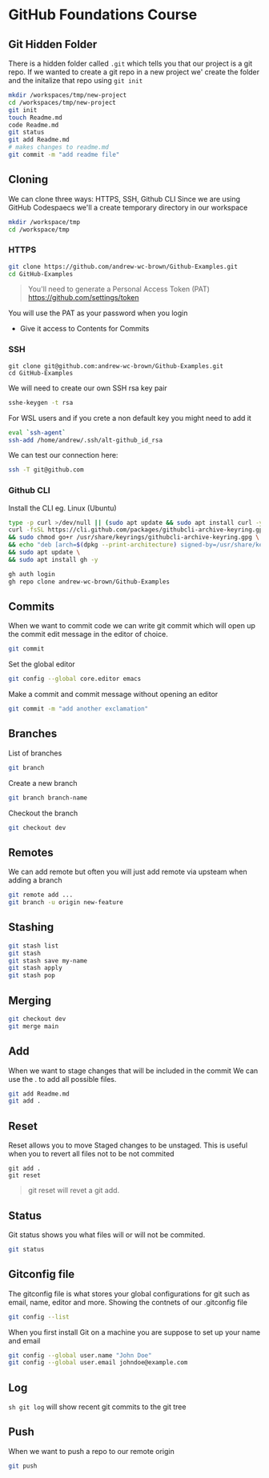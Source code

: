 # GitHub Foundations Course
## Git Hidden Folder
There is a hidden folder called `.git` which tells you that our project is a git repo.
If we wanted to create a git repo in a new project we' create the folder and the initalize that repo using `git init`
```sh
mkdir /workspaces/tmp/new-project
cd /workspaces/tmp/new-project
git init
touch Readme.md
code Readme.md
git status
git add Readme.md
# makes changes to readme.md
git commit -m "add readme file"
```

## Cloning
We can clone three ways: HTTPS, SSH, Github CLI
Since we are using GitHub Codespaecs we'll a create temporary directory in our workspace
```sh
mkdir /workspace/tmp
cd /workspace/tmp
```

### HTTPS
```sh
git clone https://github.com/andrew-wc-brown/Github-Examples.git
cd GitHub-Examples
```
> You'll need to generate a Personal Access Token (PAT)
https://github.com/settings/token

You will use the PAT as your password when you login

- Give it access to Contents for Commits

### SSH
```ssh
git clone git@github.com:andrew-wc-brown/Github-Examples.git
cd GitHub-Examples
```
We will need to create our own SSH rsa key pair
```sh
sshe-keygen -t rsa
```
For WSL users and if you crete a non default key you might need to add it
```sh
eval `ssh-agent`
ssh-add /home/andrew/.ssh/alt-github_id_rsa
```
We can test our connection here:
```sh
ssh -T git@github.com
```

### Github CLI
Install the CLI
eg. Linux (Ubuntu)
```sh
type -p curl >/dev/null || (sudo apt update && sudo apt install curl -y)
curl -fsSL https://cli.github.com/packages/githubcli-archive-keyring.gpg | sudo dd of=/usr/share/keyrings/githubcli-archive-keyring.gpg \
&& sudo chmod go+r /usr/share/keyrings/githubcli-archive-keyring.gpg \
&& echo "deb [arch=$(dpkg --print-architecture) signed-by=/usr/share/keyrings/githubcli-archive-keyring.gpg] https://cli.github.com/packages stable main" | sudo tee /etc/apt/sources.list.d/github-cli.list > /dev/null \
&& sudo apt update \
&& sudo apt install gh -y
```
```sh
gh auth login
gh repo clone andrew-wc-brown/Github-Examples
```

## Commits
When we want to commit code we can write git commit which will open up the commit edit message in the editor of choice.
```sh
git commit
```
Set the global editor
```sh
git config --global core.editor emacs
```
Make a commit and commit message without opening an editor
```sh
git commit -m "add another exclamation"
```

## Branches
List of branches
```sh
git branch
```
Create a new branch
```sh
git branch branch-name
```
Checkout the branch
```sh
git checkout dev
```

## Remotes
We can add remote but often you will just add remote via upsteam when adding a branch
```sh
git remote add ...
git branch -u origin new-feature
```

## Stashing
```sh
git stash list
git stash
git stash save my-name
git stash apply
git stash pop
```

## Merging
```sh
git checkout dev
git merge main
```

## Add
When we want to stage changes that will be included in the commit
We can use the . to add all possible files.
```sh
git add Readme.md
git add .
```

## Reset
Reset allows you to move Staged changes to be unstaged.
This is useful when you to revert all files not to be not commited
```
git add .
git reset
```
> git reset will revet a git add. 

## Status
Git status shows you what files will or will not be commited.
```sh
git status
```

## Gitconfig file
The gitconfig file is what stores your global configurations for git such as email, name, editor and more.
Showing the contnets of our .gitconfig file
```sh
git config --list
```
When you first install Git on a machine you are suppose to set up your name and email
```sh
git config --global user.name "John Doe"
git config --global user.email johndoe@example.com
```

## Log
```sh git log``` will show recent git commits to the git tree

## Push
When we want to push a repo to our remote origin
```sh
git push
```
